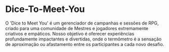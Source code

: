 # Dice-To-Meet-You
O 'Dice to Meet You' é um gerenciador de campanhas e sessões de RPG, criado para uma comunidade de Mestres e jogadores extremamente criativos e empáticos. Nosso objetivo é oferecer experiências profundamente impactantes e divertidas, onde o termômetro é a sensação de aproximação ou afastamento entre os participantes a cada novo desafio.

